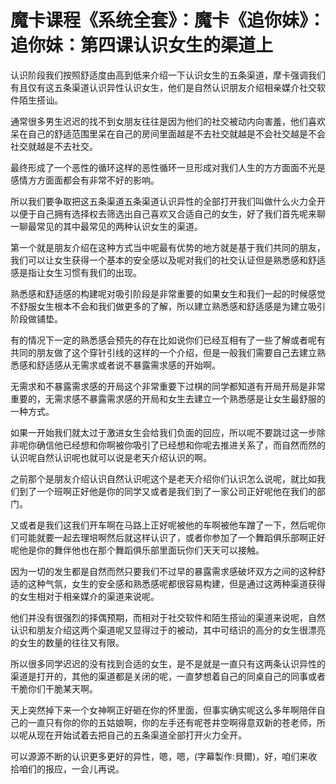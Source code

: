 # 魔卡课程《系统全套》：魔卡《追你妹》：追你妹：第四课认识女生的渠道上

认识阶段我们按照舒适度由高到低来介绍一下认识女生的五条渠道，摩卡强调我们有且仅有这五条渠道认识异性认识女生，他们是自然认识朋友介绍相亲媒介社交软件陌生搭讪。

通常很多男生迟迟的找不到女朋友往往是因为他们的社交被动内向害羞，他们喜欢呆在自己的舒适范围里呆在自己的房间里面越是不去社交就越是不会社交越是不会社交就越是不去社交。

最终形成了一个恶性的循环这样的恶性循环一旦形成对我们人生的方方面面不光是感情方方面面都会有非常不好的影响。

所以我们要争取把这五条渠道五条渠道认识异性的全部打开我们叫做什么火力全开以便于自己拥有选择权去筛选出自己喜欢又合适自己的女生，好了我们首先呢来聊一聊最常见的其中最常见的两种认识女生的渠道。

第一个就是朋友介绍在这种方式当中呢最有优势的地方就是基于我们共同的朋友，我们可以让女生获得一个基本的安全感以及呢对我们的社交认证但是熟悉感和舒适感是指让女生习惯有我们的出现。

熟悉感和舒适感的构建呢对吸引阶段是非常重要的如果女生和我们一起的时候感觉不舒服女生根本不会和我们做更多的了解，所以建立熟悉感和舒适感是为建立吸引阶段做铺垫。

有的情况下一定的熟悉感会预先的存在比如说你们已经互相有了一些了解或者呢有共同的朋友做了这个穿针引线的这样的一个介绍，但是一般我们需要自己去建立熟悉感和舒适感从无需求或者说不暴露需求感的开始啊。

无需求和不暴露需求感的开局这个非常重要下过棋的同学都知道有开局开局是非常重要的，无需求感不暴露需求感的开局和女生去建立一个熟悉感是让女生最舒服的一种方式。

如果一开始我们就太过于激进女生会给我们负面的回应，所以呢不要跳过这一步除非呢你确信他已经想和你啊被你吸引了已经想和你呢去推进关系了，而自然而然的认识呢自然认识呢也就可以说是老天介绍认识的啊。

之前那个是朋友介绍认识自然认识呢这个是老天介绍你们认识怎么说呢，就比如我们到了一个班啊正好他是你的同学又或者是我们到了一家公司正好呢他在我们的部门。

又或者是我们这我们开车啊在马路上正好呢被他的车啊被他车蹭了一下，然后呢你们可能就要一起去理培啊然后就这样认识了，或者你参加了一个舞蹈俱乐部啊正好呢他是你的舞伴他也在那个舞蹈俱乐部里面玩你们天天可以接触。

因为一切的发生都是自然而然只要我们不过早的暴露需求感破坏双方之间的这种舒适的这种气氛，女生的安全感和熟悉感呢都很容易构建，但是通过这两种渠道获得的女生相对于相亲媒介的渠道来说呢。

他们并没有很强烈的择偶预期，而相对于社交软件和陌生搭讪的渠道来说呢，自然认识和朋友介绍这两个渠道呢又显得过于的被动，其中可结识的高分的女生很漂亮的女生的数量的往往又有限。

所以很多同学迟迟的没有找到合适的女生，是不是就是一直只有这两条认识异性的渠道是打开的，其他的渠道都是关闭的呢，一直梦想着自己的同桌自己的同事或者干脆你们干脆某天啊。

天上突然掉下来一个女神啊正好砸在你的怀里面，但事实确实呢这么多年啊陪伴自己的一直只有你的你的五姑娘啊，你的左手还有呢苍井空啊得意双新的苍老师，所以呢从现在开始试着去把自己的五条渠道全部打开火力全开。

可以源源不断的认识更多更好的异性，嗯，嗯，(字幕製作:貝爾)，好，咱们来收拾咱们的报应，一会儿再说。